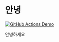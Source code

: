 # 안녕

[![GitHub Actions Demo](https://github.com/walrus811/gha-test/actions/workflows/github-action-demo.yml/badge.svg?branch=main&event=deployment_status)](https://github.com/walrus811/gha-test/actions/workflows/github-action-demo.yml)

안녕하세요
